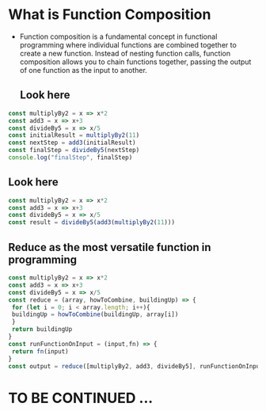 # What is Function Composition

- Function composition is a fundamental concept in functional programming where individual functions are combined together to create a new function. Instead of nesting function calls, function composition allows you to chain functions together, passing the output of one function as the input to another.

  ## Look here 
```js
const multiplyBy2 = x => x*2
const add3 = x => x+3
const divideBy5 = x => x/5
const initialResult = multiplyBy2(11)
const nextStep = add3(initialResult)
const finalStep = divideBy5(nextStep)
console.log("finalStep", finalStep)
```

## Look here
```js
const multiplyBy2 = x => x*2
const add3 = x => x+3
const divideBy5 = x => x/5
const result = divideBy5(add3(multiplyBy2(11)))
```

## Reduce as the most versatile function in programming
```js
const multiplyBy2 = x => x*2
const add3 = x => x+3
const divideBy5 = x => x/5
const reduce = (array, howToCombine, buildingUp) => {
 for (let i = 0; i < array.length; i++){
 buildingUp = howToCombine(buildingUp, array[i])
 }
 return buildingUp
}
const runFunctionOnInput = (input,fn) => {
 return fn(input)
}
const output = reduce([multiplyBy2, add3, divideBy5], runFunctionOnInput, 11)
```

# TO BE CONTINUED ...

